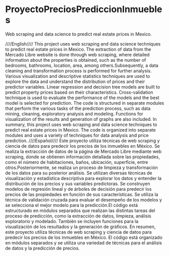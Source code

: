 # ProyectoPreciosPrediccionInmuebles
Web scraping and data science to predict real estate prices in Mexico.

////English////
This project uses web scraping and data science techniques to predict real estate prices in Mexico. The extraction of data from the Mercado Libre website is done through
web scraping, where detailed information about the properties is obtained, such as the number of bedrooms, bathrooms, location, area, among others.Subsequently, a data
cleaning and transformation process is performed for further analysis. Various visualization and descriptive statistics techniques are used to explore the data and 
understand the distribution of prices and their predictor variables. Linear regression and decision tree models are built to predict property prices based on their 
characteristics. Cross-validation technique is used to evaluate the performance of the models and the best model is selected for prediction. The code is structured in
separate modules that perform the various tasks of the prediction process, such as data mining, cleaning, exploratory analysis and modeling. 
Functions for visualization of the results and generation of graphs are also included. In summary, this project uses web scraping and data science techniques to predict
real estate prices in Mexico. The code is organized into separate modules and uses a variety of techniques for data analysis and price prediction.
////Español////
Este proyecto utiliza técnicas de web scraping y ciencia de datos para predecir los precios de los inmuebles en México. Se realiza la extracción de datos de la página
de Mercado Libre mediante web scraping, donde se obtienen información detallada sobre las propiedades, como el número de habitaciones, baños, ubicación, superficie,
entre otros.Posteriormente, se realiza un proceso de limpieza y transformación de los datos para su posterior análisis. Se utilizan diversas técnicas de visualización
y estadística descriptiva para explorar los datos y entender la distribución de los precios y sus variables predictoras. Se construyen modelos de regresión lineal 
y de árboles de decisión para predecir los precios de las propiedades en función de sus características. Se utiliza la técnica de validación cruzada para evaluar el 
desempeño de los modelos y se selecciona el mejor modelo para la predicción.El código está estructurado en módulos separados que realizan las distintas tareas del 
proceso de predicción, como la extracción de datos, limpieza, análisis exploratorio y modelado. También se incluyen funciones para la visualización de los resultados
y la generación de gráficos. En resumen, este proyecto utiliza técnicas de web scraping y ciencia de datos para predecir los precios de los inmuebles en México. El código está organizado en módulos separados y se utiliza una variedad de técnicas para el análisis de datos y la predicción de precios.

